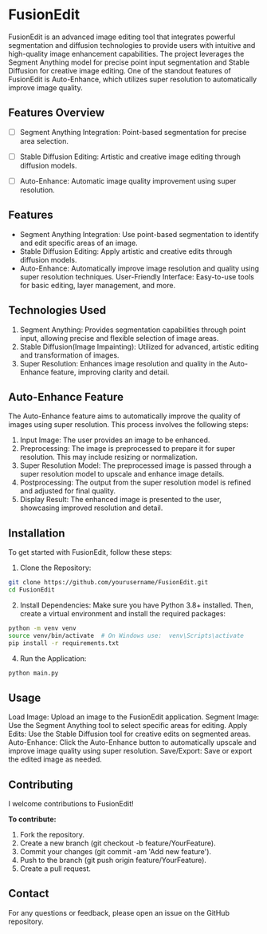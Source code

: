# FusionEdit
FusionEdit is an advanced image editing tool that integrates powerful segmentation and diffusion technologies to provide users with intuitive and high-quality image enhancement capabilities. The project leverages the Segment Anything model for precise point input segmentation and Stable Diffusion for creative image editing. One of the standout features of FusionEdit is Auto-Enhance, which utilizes super resolution to automatically improve image quality.
## Features Overview
 - [ ] Segment Anything Integration: Point-based segmentation for precise area selection.

- [ ] Stable Diffusion Editing: Artistic and creative image editing through diffusion models.

- [ ] Auto-Enhance: Automatic image quality improvement using super resolution.

## Features
* Segment Anything Integration: Use point-based segmentation to identify and edit specific areas of an image.
* Stable Diffusion Editing: Apply artistic and creative edits through diffusion models.
* Auto-Enhance: Automatically improve image resolution and quality using super resolution techniques.
User-Friendly Interface: Easy-to-use tools for basic editing, layer management, and more.

## Technologies Used
1. Segment Anything: Provides segmentation capabilities through point input, allowing precise and flexible selection of image areas.
2. Stable Diffusion(Image Impainting): Utilized for advanced, artistic editing and transformation of images.
3. Super Resolution: Enhances image resolution and quality in the Auto-Enhance feature, improving clarity and detail.

## Auto-Enhance Feature
The Auto-Enhance feature aims to automatically improve the quality of images using super resolution. This process involves the following steps:
1. Input Image: The user provides an image to be enhanced.
2. Preprocessing: The image is preprocessed to prepare it for super resolution. This may include resizing or normalization.
3. Super Resolution Model: The preprocessed image is passed through a super resolution model to upscale and enhance image details.
4. Postprocessing: The output from the super resolution model is refined and adjusted for final quality.
5. Display Result: The enhanced image is presented to the user, showcasing improved resolution and detail.

## Installation
To get started with FusionEdit, follow these steps:

1. Clone the Repository:

```bash
git clone https://github.com/yourusername/FusionEdit.git
cd FusionEdit
```
2. Install Dependencies: Make sure you have Python 3.8+ installed. Then, create a virtual environment and install the required packages:

```bash
python -m venv venv
source venv/bin/activate  # On Windows use:  venv\Scripts\activate
pip install -r requirements.txt
```
4. Run the Application:

```bash
python main.py
```
## Usage
Load Image: Upload an image to the FusionEdit application.
Segment Image: Use the Segment Anything tool to select specific areas for editing.
Apply Edits: Use the Stable Diffusion tool for creative edits on segmented areas.
Auto-Enhance: Click the Auto-Enhance button to automatically upscale and improve image quality using super resolution.
Save/Export: Save or export the edited image as needed.
## Contributing
I welcome contributions to FusionEdit!

**To contribute:**

1. Fork the repository.
2. Create a new branch (git checkout -b feature/YourFeature).
3. Commit your changes (git commit -am 'Add new feature').
4. Push to the branch (git push origin feature/YourFeature).
5. Create a pull request.

## Contact
For any questions or feedback, please open an issue on the GitHub repository.

